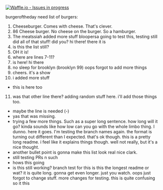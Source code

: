 [![Waffle.io - Issues in progress](https://badge.waffle.io/bobsburgers1/burgeroftheday.svg?label=in%20progress&title=In%20Progress)](http://waffle.io/bobsburgers1/burgeroftheday)

 burgeroftheday
need list of burgers:
 1. Cheeseburger. Comes with cheese. That's clever. 
 2. 86 Cheese burger. No cheese on the burger. So a hamburger. 
 3. The meatssiah
added more stuff
bloopersa
going to test this, testing still
did all of that stuff! did you?
hi there!
there it is
4. is this the list still? 
5. OH it is!
6. where are lines 7-11?
7. is here!
hi there
8. no sleep for brooklyn (brooklyn 99) oops forgot to add more things
9. cheers. it's a show
10. i added more stuff
- this is here too
11. was that other line there? adding random stuff here. i'll add those things too.
- maybe the line is needed (-)
- yas that was missing. 
- trying a few more things. Such as a super long sentence. how long will it go? kinda sounds like how low can you go with the whole limbo thing. I dunno. here it goes. 
I'm testing the branch names again.
the format is turning out different than I expected. that's ok though. 
this is a pretty long readme. i feel like it explains things though. well not really, but it's a nice thought. 
- another bullet point is gonna make this list look real nice clark. 
- still testing PRs n such
- hows this going
- is this still working? branch test for this
is this the longest readme or wat?
it is quite long. gonna get even longer. just you watch. 
oops just forgot to change stuff. more changes for testing.
this is quite confusing
so it this
